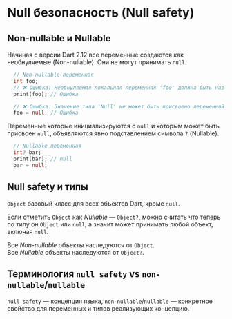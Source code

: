 # Null безопасность (Null safety)

## Non-nullable и Nullable

Начиная с версии Dart 2.12 все переменные создаются как необнуляемые (Non-nullable).
Они не могут принимать `null`.

```dart _code/null_safety.dart:2-8
  // Non-nullable переменная
  int foo;
  // ❌ Ошибка: Необнуляемая локальная переменная 'foo' должна быть назначена перед ее использованием
  print(foo); // Ошибка

  // ❌ Ошибка: Значение типа 'Null' не может быть присвоено переменной типа 'int'
  foo = null; // Ошибка
```

Переменные которые инициализируются с `null` и которым может быть присвоен `null`,
объявляются явно подставлением символа `?` (Nullable).

```dart _code/null_safety.dart:10-13
  // Nullable переменная
  int? bar;
  print(bar); // null
  bar = null;
```

## Null safety и типы

`Object` базовый класс для всех объектов Dart, кроме `null`.  

Если отметить `Object` как _Nullable_ — `Object?`, можно считать что теперь по типу он `Object` или `null`, а значит может принимать любой объект, включая `null`.

Все _Non-nullable_ объекты наследуются от `Object`.  
Все _Nullable_ объекты наследуются от `Object?`.

## Терминология `null safety` vs `non-nullable`/`nullable`

`null safety` — концепция языка, `non-nullable`/`nullable` — конкретное свойство для переменных и типов реализующих концепцию.